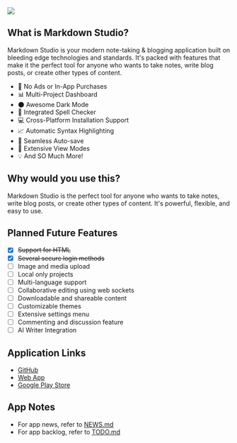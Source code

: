 <a src="https://markdownstudio.tech">
 <img src="https://markdownstudio.tech/logo/og_blue.png"></img>
</a>

## What is Markdown Studio?

Markdown Studio is your modern note-taking & blogging application built on bleeding edge technologies and standards. It's packed with features that make it the perfect tool for anyone who wants to take notes, write blog posts, or create other types of content.

- 🚫 No Ads or In-App Purchases
- 📊 Multi-Project Dashboard
- 🌑 Awesome Dark Mode
- 📝 Integrated Spell Checker
- 💻 Cross-Platform Installation Support
- 📈 Automatic Syntax Highlighting
- 💾 Seamless Auto-save
- 👀 Extensive View Modes
- 💡 And SO Much More!

## Why would you use this?

Markdown Studio is the perfect tool for anyone who wants to take notes, write blog posts, or create other types of content. It's powerful, flexible, and easy to use.

## Planned Future Features

- [x] ~~Support for HTML~~
- [x] ~~Several secure login methods~~
- [ ] Image and media upload
- [ ] Local only projects
- [ ] Multi-language support
- [ ] Collaborative editing using web sockets
- [ ] Downloadable and shareable content
- [ ] Customizable themes
- [ ] Extensive settings menu
- [ ] Commenting and discussion feature
- [ ] AI Writer Integration

## Application Links

- [GitHub](https://github.com/alphacoma18/mdstudio)
- [Web App](https://markdownstudio.tech)
- [Google Play Store](https://play.google.com/store/apps/details?id=tech.markdownstudio.twa)

## App Notes

- For app news, refer to [NEWS.md](./NEWS.md)
- For app backlog, refer to [TODO.md](./TODO.md)
